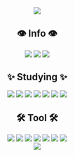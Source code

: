 <div align="center">
  <img src="https://capsule-render.vercel.app/api?type=waving&color=auto&height=300&section=header&text=Welcome%20to%20Jieun’s%20GitHub&fontSize=50&animation=fadeIn"/>
</div>

<div align="center">
  <h2>👁️ Info 👁️</h2>
  <div>
    <a href="https://www.instagram.com/your_instagram_username/"><img src="https://img.shields.io/badge/Instagram-%23E4405F.svg?style=for-the-badge&logo=instagram&logoColor=white"/></a>
    <a href="mailto:w2303@e-mirim.hs.kr"><img src="https://img.shields.io/badge/Gmail-%23D14836.svg?style=for-the-badge&logo=gmail&logoColor=white"/></a>
    <a href="https://github.com/jieun0240"><img src="https://img.shields.io/badge/GitHub-%23181717.svg?style=for-the-badge&logo=github&logoColor=white"/></a>
  </div>
</div>

<div align="center">
  <h2>✨ Studying ✨</h2>
  <div>
    <img src="https://img.shields.io/badge/Kotlin-%230095D5.svg?style=for-the-badge&logo=kotlin&logoColor=white"/>
    <img src="https://img.shields.io/badge/Java-%23ED8B00.svg?style=for-the-badge&logo=java&logoColor=white"/>
    <img src="https://img.shields.io/badge/HTML5-%23E34F26.svg?style=for-the-badge&logo=html5&logoColor=white"/>
    <img src="https://img.shields.io/badge/CSS3-%231572B6.svg?style=for-the-badge&logo=css3&logoColor=white"/>
    <img src="https://img.shields.io/badge/JavaScript-%23F7DF1E.svg?style=for-the-badge&logo=javascript&logoColor=black"/>
    <img src="https://img.shields.io/badge/Python-%233776AB.svg?style=for-the-badge&logo=python&logoColor=white"/>
    <img src="https://img.shields.io/badge/C-%2300599C.svg?style=for-the-badge&logo=c&logoColor=white"/>
  </div>
</div>

<div align="center">
  <h2>🛠️ Tool 🛠️</h2>
  <div>
    <img src="https://img.shields.io/badge/Git-%23F05033.svg?style=for-the-badge&logo=git&logoColor=white"/>
    <img src="https://img.shields.io/badge/VS%20Code-%23007ACC.svg?style=for-the-badge&logo=visual-studio-code&logoColor=white"/>
    <img src="https://img.shields.io/badge/Eclipse-%232C2255.svg?style=for-the-badge&logo=eclipse&logoColor=white"/>
    <img src="https://img.shields.io/badge/PyCharm-%23000000.svg?style=for-the-badge&logo=pycharm&logoColor=white"/>
    <img src="https://img.shields.io/badge/IntelliJ%20IDEA-%23000000.svg?style=for-the-badge&logo=intellij-idea&logoColor=white"/>
    <img src="https://img.shields.io/badge/DB%20Visualizer-%230097B7.svg?style=for-the-badge&logo=dbvisualizer&logoColor=white"/>
    <a href="https://www.notion.so"><img src="https://img.shields.io/badge/Notion-%23000000.svg?style=for-the-badge&logo=notion&logoColor=white"/></a>
  </div>
</div>

<div align="center">
  <img src="https://capsule-render.vercel.app/api?type=Waving&color=auto&height=150&section=footer&animation=fadeIn"/>
</div>

